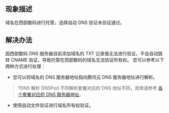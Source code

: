 
## 现象描述
域名在西部数码进行托管，选择自动 DNS 验证未验证通过。

## 解决办法
因西部数码 DNS 服务器目前添加域名的 TXT 记录值无法进行验证，不会自动跳转 CNAME 验证，导致托管在西部数码的域名无法验证所有权。
您可以参考以下两种方式进行处理：

- 您可以将域名的 DNS 服务器地址指向腾讯云 DNS 服务器地址进行解析。 
>?DNS 解析 DNSPod 不同解析套餐对应的 DNS 地址不同，具体请参考 [各个套餐对应的 DNS 服务器地址](https://cloud.tencent.com/document/product/302/9070)。
- 使用自动文件验证进行域名所有权验证。



